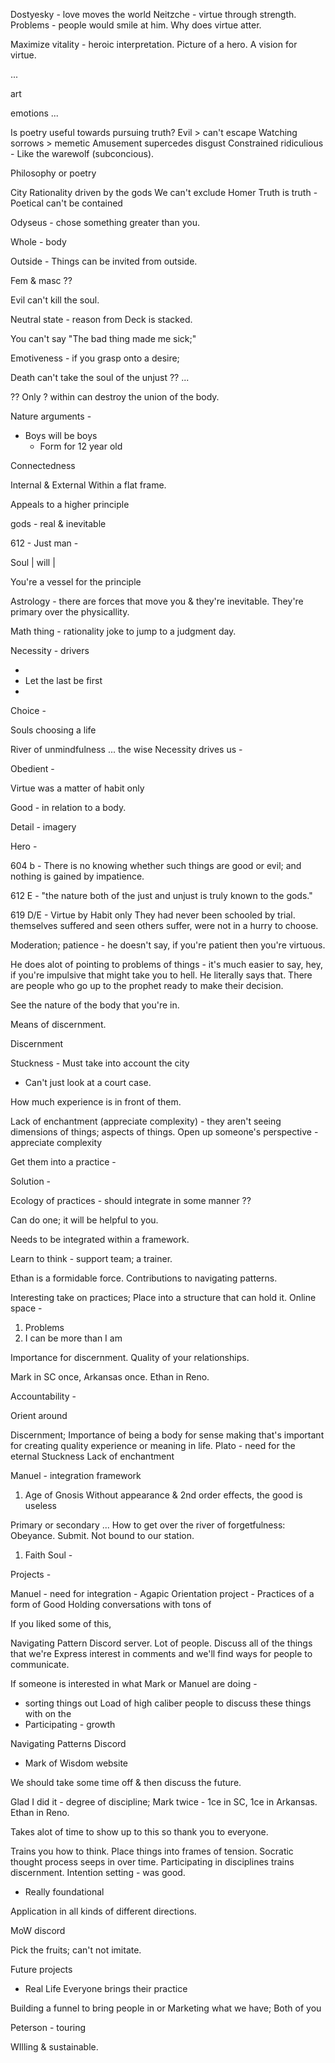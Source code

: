 Dostyesky - love moves the world
Neitzche - virtue through strength.
	Problems - people would smile at him. Why does virtue atter.

Maximize vitality - heroic interpretation.
Picture of a hero.
A vision for virtue.

...

art

emotions ... 

Is poetry useful towards pursuing truth?
Evil > can't escape
Watching sorrows > memetic
Amusement supercedes disgust
Constrained ridiculious - 
	Like the warewolf (subconcious).


Philosophy or poetry

City
Rationality driven by the gods
We can't exclude Homer 
Truth is truth - 
Poetical can't be contained

Odyseus - chose something greater than you.

Whole - body

Outside - Things can be invited from outside.

Fem & masc ??

Evil can't kill the soul.

Neutral state - reason from
Deck is stacked.

You can't say
"The bad thing made me sick;"

Emotiveness - if you grasp onto a desire;

Death can't take the soul of the unjust ?? ...

??
Only ? within can destroy the union of the body.

Nature arguments - 
- Boys will be boys
	- Form for 12 year old

Connectedness


Internal & External
Within a flat frame.


Appeals to a higher principle


gods - real & inevitable


612 - 
Just man - 

Soul | will | 

You're a vessel for the principle

Astrology - there are forces that move you & they're inevitable. They're primary over the physicallity.


Math thing - rationality joke to jump to a judgment day.

Necessity - drivers


- 
- Let the last be first
- 

Choice - 

Souls choosing a life

River of unmindfulness ... the wise 
Necessity drives us - 

Obedient - 

Virtue was a matter of habit only


Good - in relation to a body.


Detail - imagery


Hero - 

604 b -
There is no knowing whether such things are good or evil; and nothing is gained by impatience.

612 E - 
"the nature both of the just and unjust is truly known to the gods."

619 D/E - 
Virtue by Habit only
They had never been schooled by trial.
themselves suffered and seen others suffer, were not in a hurry to choose.


Moderation; patience - he doesn't say, if you're patient then you're virtuous.

He does alot of pointing to problems of things - it's much easier to say, hey, if you're impulsive that might take you to hell.
He literally says that. There are people who go up to the prophet ready to make their decision.


See the nature of the body that you're in.

Means of discernment.

Discernment

Stuckness - 
Must take into account the city
- Can't just look at a court case.


How much experience is in front of them.


Lack of enchantment (appreciate complexity) - they aren't seeing dimensions of things; aspects of things.
Open up someone's perspective - appreciate complexity

Get them into a practice - 

Solution - 

Ecology of practices - should integrate in some manner ??

Can do one; it will be helpful to you.

Needs to be integrated within a framework.


Learn to think - support team; a trainer.

Ethan is a formidable force. Contributions to navigating patterns.


Interesting take on practices;
Place into a structure that can hold it.
Online space - 


1) Problems
2) I can be more than I am


Importance for discernment.
Quality of your relationships.

Mark in SC once, Arkansas once.
Ethan in Reno.

Accountability - 

Orient around 


Discernment;
Importance of being a body for sense making that's important for creating quality experience or meaning in life.
Plato - need for the eternal
Stuckness
Lack of enchantment

Manuel - integration framework

1) Age of Gnosis
Without appearance & 2nd order effects, the good is useless 

Primary or secondary ...
How to get over the river of forgetfulness: Obeyance. Submit.
Not bound to our station.


1) Faith
Soul - 

Projects - 

Manuel - need for integration - Agapic Orientation project - 
Practices of a form of Good
Holding conversations with tons of 

If you liked some of this,

Navigating Pattern Discord server.
Lot of people.
Discuss all of the things that we're 
Express interest in comments and we'll find ways for people to communicate.

If someone is interested in what Mark or Manuel are doing - 
- sorting things out
Load of high caliber people to discuss these things with on the 
- Participating - growth

Navigating Patterns Discord 

- Mark of Wisdom website

We should take some time off & then discuss the future.



Glad I did it - degree of discipline;
Mark twice - 1ce in SC, 1ce in Arkansas.
Ethan in Reno.


Takes alot of time to show up to this so thank you to everyone.

Trains you how to think.
Place things into frames of tension.
Socratic thought process seeps in over time.
Participating in disciplines trains discernment.
Intention setting - was good.
- Really foundational

Application in all kinds of different directions.

MoW discord

Pick the fruits; can't not imitate.

Future projects

- Real Life
Everyone brings their practice

Building a funnel to bring people in or Marketing what we have;
Both of you

Peterson - touring 

WIlling & sustainable.

